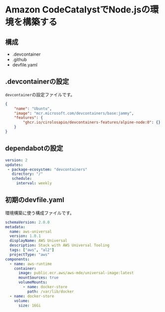 # Amazon CodeCatalystでNode.jsの環境を構築する

## 構成

- .devcontainer
- .github
- devfile.yaml

## .devcontainerの設定

`devcontainer`の設定ファイルです。

```json
{
	"name": "Ubuntu",
	"image": "mcr.microsoft.com/devcontainers/base:jammy",
	"features": {
		"ghcr.io/cirolosapio/devcontainers-features/alpine-node:0": {}
	}
}
```

## dependabotの設定

```yaml
version: 2
updates:
 - package-ecosystem: "devcontainers"
   directory: "/"
   schedule:
     interval: weekly

```

## 初期のdevfile.yaml

環境構築に使う構成ファイルです。

```yaml
schemaVersion: 2.0.0
metadata:
  name: aws-universal
  version: 1.0.1
  displayName: AWS Universal
  description: Stack with AWS Universal Tooling
  tags: ["aws", "al2"]
  projectType: "aws"
components:
  - name: aws-runtime
    container:
      image: public.ecr.aws/aws-mde/universal-image:latest
      mountSources: true
      volumeMounts:
        - name: docker-store
          path: /var/lib/docker
  - name: docker-store
    volume:
      size: 16Gi
```
